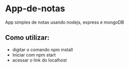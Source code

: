 # App-de-notas
App simples de notas usando nodejs, express e mongoDB

## Como utilizar:

 * digitar o comando npm install
 * Iniciar com npm start 
 * acessar o link do localhost